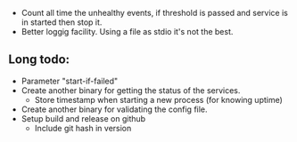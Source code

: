 * Count all time the unhealthy events, if threshold is passed and 
    service is in started then stop it.
* Better loggig facility. Using a file as stdio it's not the best.

## Long todo:
* Parameter "start-if-failed"
* Create another binary for getting the status of the services.
    * Store timestamp when starting a new process (for knowing uptime)
* Create another binary for validating the config file.
* Setup build and release on github
    * Include git hash in version